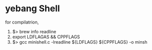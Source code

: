 # yebang Shell

for compilatrion,
1. \$> brew info readline
2. export LDFLAGAS && CPPFLAGS
3. \$> gcc minishell.c -lreadline ${LDFLAGS} ${CPPFLAGS} \-o minsh
